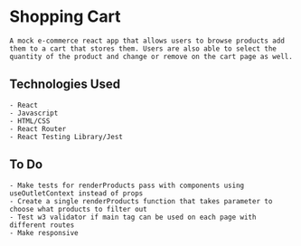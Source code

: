 # Shopping Cart

    A mock e-commerce react app that allows users to browse products add them to a cart that stores them. Users are also able to select the quantity of the product and change or remove on the cart page as well.

## Technologies Used

    - React
    - Javascript
    - HTML/CSS
    - React Router
    - React Testing Library/Jest

## To Do

    - Make tests for renderProducts pass with components using useOutletContext instead of props
    - Create a single renderProducts function that takes parameter to choose what products to filter out
    - Test w3 validator if main tag can be used on each page with different routes
    - Make responsive
